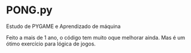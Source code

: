 # PONG.py

Estudo de PYGAME e Aprendizado de máquina<p></p>
Feito a mais de 1 ano, o código tem muito oque melhorar ainda.
Mas é um ótimo exercício para lógica de jogos.





